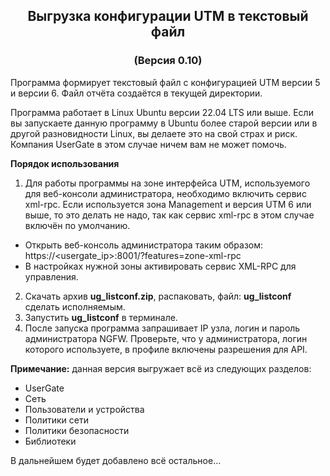 <h2 align="center">Выгрузка конфигурации UTM в текстовый файл</h2>
<h3 align="center">(Версия 0.10)</h3>

Программа формирует текстовый файл с конфигурацией UTM версии 5 и версии 6.
Файл отчёта создаётся в текущей директории.<br>

Программа работает в Linux Ubuntu версии 22.04 LTS или выше. Если вы запускаете данную программу в Ubuntu более старой
версии или в другой разновидности Linux, вы делаете это на свой страх и риск. Компания UserGate в этом случае ничем
вам не может помочь.

<b>Порядок использования</b>
1. Для работы программы на зоне интерфейса UTM, используемого для веб-консоли администратора,  необходимо включить сервис xml-rpc.
Если используется зона Management и версия UTM 6 или выше, то это делать не надо, так как сервис xml-rpc в этом случае включён по
умолчанию. 
* Открыть веб-консоль администратора таким образом:
https://<usergate_ip>:8001/?features=zone-xml-rpc
* В настройках нужной зоны активировать сервис XML-RPC для управления.
2. Скачать архив <b>ug_listconf.zip</b>, распаковать, файл: <b>ug_listconf</b> сделать исполняемым.
3. Запустить <b>ug_listconf</b> в терминале.
4. После запуска программа запрашивает IP узла, логин и пароль администратора NGFW. Проверьте, что у администратора,
логин которого используете, в профиле включены разрешения для API.

<b>Примечание:</b> данная версия выгружает всё из следующих разделов:
- UserGate
- Сеть
- Пользователи и устройства
- Политики сети
- Политики безопасности
- Библиотеки
</b>
В дальнейшем будет добавлено всё остальное...
